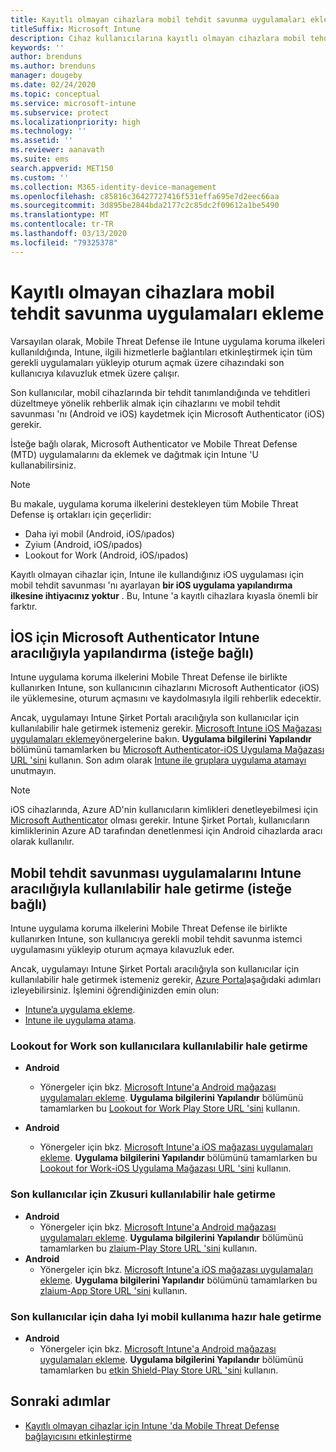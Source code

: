 ```yaml
---
title: Kayıtlı olmayan cihazlara mobil tehdit savunma uygulamaları ekleme
titleSuffix: Microsoft Intune
description: Cihaz kullanıcılarına kayıtlı olmayan cihazlara mobil tehdit savunma uygulamaları ekleyin.
keywords: ''
author: brenduns
ms.author: brenduns
manager: dougeby
ms.date: 02/24/2020
ms.topic: conceptual
ms.service: microsoft-intune
ms.subservice: protect
ms.localizationpriority: high
ms.technology: ''
ms.assetid: ''
ms.reviewer: aanavath
ms.suite: ems
search.appverid: MET150
ms.custom: ''
ms.collection: M365-identity-device-management
ms.openlocfilehash: c85816c36427727416f531effa695e7d2eec66aa
ms.sourcegitcommit: 3d895be2844bda2177c2c85dc2f09612a1be5490
ms.translationtype: MT
ms.contentlocale: tr-TR
ms.lasthandoff: 03/13/2020
ms.locfileid: "79325378"
---
```

# <a name="add-mobile-threat-defense-apps-to-unenrolled-devices"></a>Kayıtlı olmayan cihazlara mobil tehdit savunma uygulamaları ekleme

Varsayılan olarak, Mobile Threat Defense ile Intune uygulama koruma ilkeleri kullanıldığında, Intune, ilgili hizmetlerle bağlantıları etkinleştirmek için tüm gerekli uygulamaları yükleyip oturum açmak üzere cihazındaki son kullanıcıya kılavuzluk etmek üzere çalışır.

Son kullanıcılar, mobil cihazlarında bir tehdit tanımlandığında ve tehditleri düzeltmeye yönelik rehberlik almak için cihazlarını ve mobil tehdit savunması 'nı (Android ve iOS) kaydetmek için Microsoft Authenticator (iOS) gerekir.

İsteğe bağlı olarak, Microsoft Authenticator ve Mobile Threat Defense (MTD) uygulamalarını da eklemek ve dağıtmak için Intune 'U kullanabilirsiniz.

> [!NOTE]
> Bu makale, uygulama koruma ilkelerini destekleyen tüm Mobile Threat Defense iş ortakları için geçerlidir:
>
> - Daha iyi mobil (Android, iOS/ıpados)
> - Zyium (Android, iOS/ıpados)
> - Lookout for Work (Android, iOS/ıpados)
>
> Kayıtlı olmayan cihazlar için, Intune ile kullandığınız iOS uygulaması için mobil tehdit savunması 'nı ayarlayan **bir iOS uygulama yapılandırma ilkesine ihtiyacınız yoktur** . Bu, Intune 'a kayıtlı cihazlara kıyasla önemli bir farktır.

## <a name="configure-microsoft-authenticator-for-ios-via-intune-optional"></a>İOS için Microsoft Authenticator Intune aracılığıyla yapılandırma (isteğe bağlı)

Intune uygulama koruma ilkelerini Mobile Threat Defense ile birlikte kullanırken Intune, son kullanıcının cihazlarını Microsoft Authenticator (iOS) ile yüklemesine, oturum açmasını ve kaydolmasıyla ilgili rehberlik edecektir.

Ancak, uygulamayı Intune Şirket Portalı aracılığıyla son kullanıcılar için kullanılabilir hale getirmek istemeniz gerekir. [Microsoft Intune iOS Mağazası uygulamaları ekleme](../apps/store-apps-ios.md)yönergelerine bakın. **Uygulama bilgilerini Yapılandır** bölümünü tamamlarken bu [Microsoft Authenticator-iOS Uygulama Mağazası URL 'sini](https://itunes.apple.com/us/app/microsoft-authenticator/id983156458?mt=8) kullanın. Son adım olarak [Intune ile gruplara uygulama atamayı](../apps/apps-deploy.md) unutmayın.

> [!NOTE]
> iOS cihazlarında, Azure AD'nin kullanıcıların kimlikleri denetleyebilmesi için [Microsoft Authenticator](https://docs.microsoft.com/azure/multi-factor-authentication/end-user/microsoft-authenticator-app-how-to) olması gerekir. Intune Şirket Portalı, kullanıcıların kimliklerinin Azure AD tarafından denetlenmesi için Android cihazlarda aracı olarak kullanılır.

## <a name="making-mobile-threat-defense-apps-available-via-intune-optional"></a>Mobil tehdit savunması uygulamalarını Intune aracılığıyla kullanılabilir hale getirme (isteğe bağlı)

Intune uygulama koruma ilkelerini Mobile Threat Defense ile birlikte kullanırken Intune, son kullanıcıya gerekli mobil tehdit savunma istemci uygulamasını yükleyip oturum açmaya kılavuzluk eder.

Ancak, uygulamayı Intune Şirket Portalı aracılığıyla son kullanıcılar için kullanılabilir hale getirmek istemeniz gerekir, [Azure Portal](https://portal.azure.com/)aşağıdaki adımları izleyebilirsiniz. İşlemini öğrendiğinizden emin olun:

- [Intune’a uygulama ekleme](../apps/apps-add.md).
- [Intune ile uygulama atama](../apps/apps-deploy.md).

### <a name="making-lookout-for-work-available-to-end-users"></a>Lookout for Work son kullanıcılara kullanılabilir hale getirme

- **Android**  
  - Yönergeler için bkz. [Microsoft Intune'a Android mağazası uygulamaları ekleme](../apps/store-apps-android.md). **Uygulama bilgilerini Yapılandır** bölümünü tamamlarken bu [Lookout for Work Play Store URL 'sini](https://play.google.com/store/apps/details?id=com.lookout.enterprise) kullanın.

- **Android**
  - Yönergeler için bkz. [Microsoft Intune'a iOS mağazası uygulamaları ekleme](../apps/store-apps-ios.md). **Uygulama bilgilerini Yapılandır** bölümünü tamamlarken bu [Lookout for Work-iOS Uygulama Mağazası URL 'sini](https://itunes.apple.com/us/app/lookout-for-work/id997193468?mt=8) kullanın.

<!-- ### Making Symantec Endpoint Protection Mobile available to end users
- **Android**
  - See the instructions for [adding Android store apps to Microsoft Intune](../apps/store-apps-android.md). When completing the **Configure app information** section, use this [SEP Mobile app store URL](https://play.google.com/store/apps/details?id=com.skycure.skycure). For **Minimum operating system**, select **Android 4.0 (Ice Cream Sandwich)**.

- **iOS**
  - See the instructions for [adding iOS store apps to Microsoft Intune](../apps/store-apps-ios.md). Use this [SEP Mobile - App Store URL](https://itunes.apple.com/us/app/skycure/id695620821?mt=8) when completing the **Configure app information** section.

### Making Check Point SandBlast Mobile available to end users
- **Android**  
  - See the instructions for [adding Android store apps to Microsoft Intune](../apps/store-apps-android.md). Use this [Check Point SandBlast Mobile - Play Store URL](https://play.google.com/store/apps/details?id=com.lacoon.security.fox) when completing the **Configure app information** section. 

- **iOS**
  - See the instructions for [adding iOS store apps to Microsoft Intune](../apps/store-apps-ios.md). Use this [Check Point SandBlast Mobile - App Store URL](https://apps.apple.com/us/app/sandblast-mobile-protect/id1006390797) when completing the **Configure app information** section. -->

### <a name="making-zimperium-available-to-end-users"></a>Son kullanıcılar için Zkusuri kullanılabilir hale getirme

- **Android**
  - Yönergeler için bkz. [Microsoft Intune'a Android mağazası uygulamaları ekleme](../apps/store-apps-android.md). **Uygulama bilgilerini Yapılandır** bölümünü tamamlarken bu [zlaium-Play Store URL 'sini](https://play.google.com/store/apps/details?id=com.zimperium.zips&hl=en) kullanın.
- **Android**
  - Yönergeler için bkz. [Microsoft Intune'a iOS mağazası uygulamaları ekleme](../apps/store-apps-ios.md). **Uygulama bilgilerini Yapılandır** bölümünü tamamlarken bu [zlaium-App Store URL 'sini](https://itunes.apple.com/us/app/zimperium-zips/id1030924459?mt=8) kullanın.

<!-- ### Making Pradeo available to end users
- **Android**
  - See the instructions for [adding Android store apps to Microsoft Intune](../apps/store-apps-android.md). Use this [Pradeo - Play Store URL](https://play.google.com/store/apps/details?id=net.pradeo.service&hl=en_US) when completing the **Configure app information** section.

- **iOS**
  - See the instructions for [adding iOS store apps to Microsoft Intune](../apps/store-apps-ios.md). Use this [Pradeo - App Store URL](https://itunes.apple.com/us/app/pradeo-agent/id547979360?mt=8) when completing the **Configure app information** section. -->

### <a name="making-better-mobile-available-to-end-users"></a>Son kullanıcılar için daha Iyi mobil kullanıma hazır hale getirme

- **Android**
  - Yönergeler için bkz. [Microsoft Intune'a Android mağazası uygulamaları ekleme](../apps/store-apps-android.md). **Uygulama bilgilerini Yapılandır** bölümünü tamamlarken bu [etkin Shield-Play Store URL 'sini](https://play.google.com/store/apps/details?id=com.better.active.shield.enterprise) kullanın.

<!-- - **iOS**
  - See the instructions for [adding iOS store apps to Microsoft Intune](../apps/store-apps-ios.md). Use this [ActiveShield - App Store URL](https://itunes.apple.com/us/app/activeshield/id980234260?mt=8&uo=4) when completing the **Configure app information** section. -->

<!-- ### Making Sophos available to end users
- **Android**
  - See the instructions for [adding Android store apps to Microsoft Intune](../apps/store-apps-android.md). Use this [Sophos - Play Store URL](https://play.google.com/store/apps/details?id=com.sophos.smsec) when completing the **Configure app information** section.

- **iOS**
  - See the instructions for [adding iOS store apps to Microsoft Intune](../apps/store-apps-ios.md). Use this [ActiveShield - App Store URL](https://itunes.apple.com/us/app/sophos-mobile-security/id1086924662?mt=8) when completing the **Configure app information** section.

### Making Wandera available to end users
- **Android**
  - See the instructions for [adding Android store apps to Microsoft Intune](../apps/store-apps-android.md). Use this [Wandera Mobile - Play Store URL](https://play.google.com/store/apps/details?id=com.wandera.android) when completing the **Configure app information** section. For **Minimum operating system**, select **Android 5.0**.

- **iOS**
  - See the instructions for [adding iOS store apps to Microsoft Intune](../apps/store-apps-ios.md). Use this [Wandera Mobile - - App Store URL](https://itunes.apple.com/app/wandera/id605469330) when completing the **Configure app information** section. -->

## <a name="next-steps"></a>Sonraki adımlar

- [Kayıtlı olmayan cihazlar için Intune 'da Mobile Threat Defense bağlayıcısını etkinleştirme](mtd-enable-unenrolled-devices.md)
